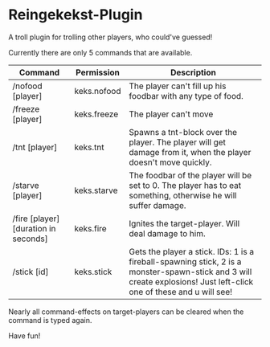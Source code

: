 # Reingekekst-Plugin
 A troll plugin for trolling other players, who could've guessed!

 Currently there are only 5 commands that are available.

Command | Permission | Description 
-------- | -------- | --------
/nofood [player] | keks.nofood | The player can't fill up his foodbar with any type of food. 
/freeze [player] | keks.freeze | The player can't move 
/tnt [player] | keks.tnt | Spawns a tnt-block over the player. The player will get damage from it, when the player doesn't move quickly.
/starve [player] | keks.starve | The foodbar of the player will be set to 0. The player has to eat something, otherwise he will suffer damage.
/fire [player] [duration in seconds] | keks.fire | Ignites the target-player. Will deal damage to him. 
/stick [id] | keks.stick | Gets the player a stick. IDs: 1 is a fireball-spawning stick, 2 is a monster-spawn-stick and 3 will create explosions! Just left-click one of these and u will see!

Nearly all command-effects on target-players can be cleared when the command is typed again.

Have fun!
